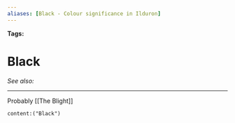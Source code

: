 ```yaml
---
aliases: [Black - Colour significance in Ilduron]
---
```


**Tags:** 
# Black
*See also:* 
___
Probably [[The Blight]]

 ```query
content:("Black")
```